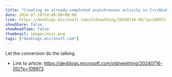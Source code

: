 ```yaml
---
title: "Creating an already-completed asynchronous activity in C++/WinRT, part 6"
date: 2024-07-16T14:00:00+00:00
link: https://devblogs.microsoft.com/oldnewthing/20240716-00/?p=109973
showShare: false
showReadTime: false
thumbnail: images/misc.png
tags: ["devblogs.microsoft.com"]
---
```

Let the conversion do the talking.

- Link to article: https://devblogs.microsoft.com/oldnewthing/20240716-00/?p=109973